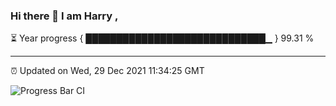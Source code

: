 ### Hi there 👋 I am Harry , 

⏳ Year progress { █████████████████████████████▁ } 99.31 %

---

⏰ Updated on Wed, 29 Dec 2021 11:34:25 GMT

![Progress Bar CI](https://github.com/duykhang68/duykhang68/workflows/Progress%20Bar%20CI/badge.svg)
